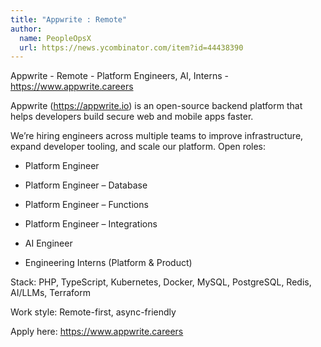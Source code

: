 ```yaml
---
title: "Appwrite : Remote"
author:
  name: PeopleOpsX
  url: https://news.ycombinator.com/item?id=44438390
---
```

Appwrite - Remote - Platform Engineers, AI, Interns - <a href="https:&#x2F;&#x2F;www.appwrite.careers" rel="nofollow">https:&#x2F;&#x2F;www.appwrite.careers</a>

Appwrite (<a href="https:&#x2F;&#x2F;appwrite.io" rel="nofollow">https:&#x2F;&#x2F;appwrite.io</a>) is an open-source backend platform that helps developers build secure web and mobile apps faster.

We’re hiring engineers across multiple teams to improve infrastructure, expand developer tooling, and scale our platform. Open roles:

- Platform Engineer

- Platform Engineer – Database

- Platform Engineer – Functions

- Platform Engineer – Integrations

- AI Engineer

- Engineering Interns (Platform &amp; Product)

Stack: PHP, TypeScript, Kubernetes, Docker, MySQL, PostgreSQL, Redis, AI&#x2F;LLMs, Terraform

Work style: Remote-first, async-friendly

Apply here: <a href="https:&#x2F;&#x2F;www.appwrite.careers" rel="nofollow">https:&#x2F;&#x2F;www.appwrite.careers</a>
<JobApplication />
